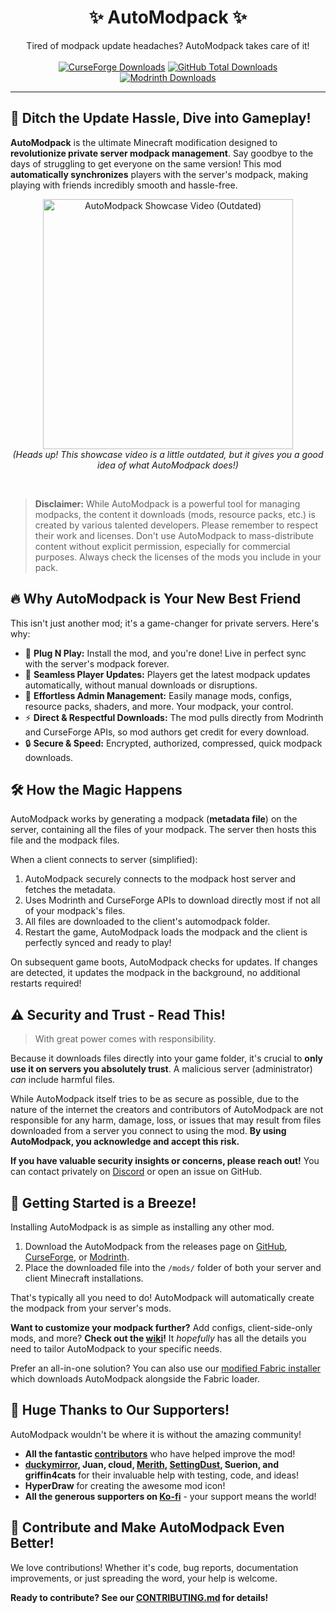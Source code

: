 <h1 align="center">
    ✨ AutoModpack ✨
</h1>
<p align="center">
    Tired of modpack update headaches? AutoModpack takes care of it!
    <br/>
    <br/>
    <a href="https://www.curseforge.com/minecraft/mc-mods/automodpack"><img src="http://cf.way2muchnoise.eu/639211.svg" alt="CurseForge Downloads"></a>
    <a href="https://github.com/Skidamek/AutoModpack/releases"><img src="https://img.shields.io/github/downloads/skidamek/automodpack/total?style=round&logo=github" alt="GitHub Total Downloads"></a>
    <a href="https://modrinth.com/mod/automodpack"><img src="https://img.shields.io/modrinth/dt/k68glP2e?logo=modrinth&label=&style=flat&color=242629" alt="Modrinth Downloads"></a>
</p>

---

## 🤯 Ditch the Update Hassle, Dive into Gameplay!

**AutoModpack** is the ultimate Minecraft modification designed to **revolutionize private server modpack management**. Say goodbye to the days of struggling to get everyone on the same version! This mod **automatically synchronizes** players with the server's modpack, making playing with friends incredibly smooth and hassle-free.

<p align="center">
    <a href="https://youtu.be/lPPzaNPn8g8" target="_blank">
        <img src="https://img.youtube.com/vi/lPPzaNPn8g8/0.jpg" alt="AutoModpack Showcase Video (Outdated)" width="400">
    </a>
    <br>
    <i>(Heads up! This showcase video is a little outdated, but it gives you a good idea of what AutoModpack does!)</i>
</p>

<br>

> **Disclaimer:** While AutoModpack is a powerful tool for managing modpacks, the content it downloads (mods, resource packs, etc.) is created by various talented developers. Please remember to respect their work and licenses. Don't use AutoModpack to mass-distribute content without explicit permission, especially for commercial purposes. Always check the licenses of the mods you include in your pack.

## 🔥 Why AutoModpack is Your New Best Friend

This isn't just another mod; it's a game-changer for private servers. Here's why:

*   🔌 **Plug N Play:** Install the mod, and you're done! Live in perfect sync with the server's modpack forever.
*   🔄 **Seamless Player Updates:** Players get the latest modpack updates automatically, without manual downloads or disruptions.
*   🚀 **Effortless Admin Management:** Easily manage mods, configs, resource packs, shaders, and more. Your modpack, your control.
*   ⚡️ **Direct & Respectful Downloads:** The mod pulls directly from Modrinth and CurseForge APIs, so mod authors get credit for every download.
*   🔒 **Secure & Speed:** Encrypted, authorized, compressed, quick modpack downloads.

## 🛠️ How the Magic Happens

AutoModpack works by generating a modpack (**metadata file**) on the server, containing all the files of your modpack. The server then hosts this file and the modpack files.

When a client connects to server (simplified):

1.  AutoModpack securely connects to the modpack host server and fetches the metadata.
2.  Uses Modrinth and CurseForge APIs to download directly most if not all of your modpack's files.
3.  All files are downloaded to the client's automodpack folder.
4.  Restart the game, AutoModpack loads the modpack and the client is perfectly synced and ready to play!

On subsequent game boots, AutoModpack checks for updates. If changes are detected, it updates the modpack in the background, no additional restarts required!

## ⚠️ Security and Trust - Read This!

> With great power comes with responsibility.

Because it downloads files directly into your game folder, it's crucial to **only use it on servers you absolutely trust**. A malicious server (administrator) *can* include harmful files.

While AutoModpack itself tries to be as secure as possible, due to the nature of the internet the creators and contributors of AutoModpack are not responsible for any harm, damage, loss, or issues that may result from files downloaded from a server you connect to using the mod. **By using AutoModpack, you acknowledge and accept this risk.**

**If you have valuable security insights or concerns, please reach out!** You can contact privately on [Discord](https://discordapp.com/users/464522287618457631) or open an issue on GitHub.
## 🚀 Getting Started is a Breeze!

Installing AutoModpack is as simple as installing any other mod.

1.  Download the AutoModpack from the releases page on [GitHub](https://github.com/Skidamek/AutoModpack/releases), [CurseForge](https://www.curseforge.com/minecraft/mc-mods/automodpack), or [Modrinth](https://modrinth.com/mod/automodpack).
2.  Place the downloaded file into the `/mods/` folder of both your server and client Minecraft installations.

That's typically all you need to do! AutoModpack will automatically create the modpack from your server's mods.

**Want to customize your modpack further?** Add configs, client-side-only mods, and more? **Check out the [wiki](https://github.com/Skidamek/AutoModpack/wiki)!** It *hopefully* has all the details you need to tailor AutoModpack to your specific needs.

Prefer an all-in-one solution? You can also use our [modified Fabric installer](https://github.com/Skidamek/AutoModpack-Installer/releases/tag/Latest) which downloads AutoModpack alongside the Fabric loader.

## 🙏 Huge Thanks to Our Supporters!

AutoModpack wouldn't be where it is without the amazing community!

*   **All the fantastic [contributors](https://github.com/Skidamek/AutoModpack/graphs/contributors)** who have helped improve the mod!
*   **[duckymirror](https://github.com/duckymirror), Juan, cloud, [Merith](https://github.com/Merith-TK), [SettingDust](https://github.com/SettingDust), Suerion, and griffin4cats** for their invaluable help with testing, code, and ideas!
*   **HyperDraw** for creating the awesome mod icon!
*   **All the generous supporters on [Ko-fi](https://ko-fi.com/skidam)** - your support means the world!

## 💖 Contribute and Make AutoModpack Even Better!

We love contributions! Whether it's code, bug reports, documentation improvements, or just spreading the word, your help is welcome.

**Ready to contribute? See our [CONTRIBUTING.md](CONTRIBUTING.md) for details!**
